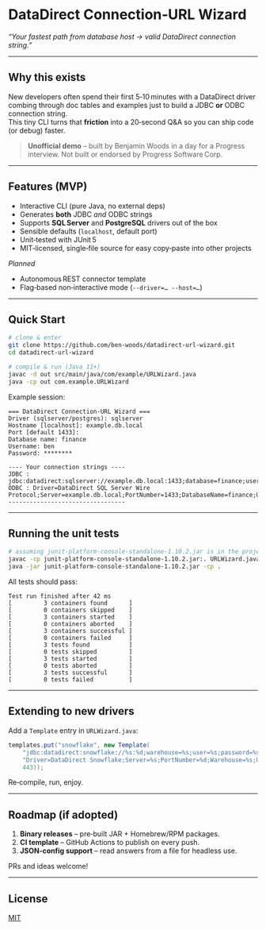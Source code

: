 # DataDirect Connection‑URL Wizard

*“Your fastest path from database host → valid DataDirect connection string.”*

---

## Why this exists
New developers often spend their first 5‑10 minutes with a DataDirect driver combing through doc tables and examples just to build a JDBC **or** ODBC connection string.  
This tiny CLI turns that **friction** into a 20‑second Q&A so you can ship code (or debug) faster.

> **Unofficial demo** – built by Benjamin Woods in a day for a Progress interview. Not built or endorsed by Progress Software Corp.

---

## Features (MVP)

* Interactive CLI (pure Java, no external deps)
* Generates **both** JDBC *and* ODBC strings
* Supports **SQL Server** and **PostgreSQL** drivers out of the box
* Sensible defaults (`localhost`, default port)
* Unit‑tested with JUnit 5
* MIT‑licensed, single‑file source for easy copy‑paste into other projects

*Planned*

* Autonomous REST connector template
* Flag‑based non‑interactive mode (`--driver=… --host=…`)

---

## Quick Start

```bash
# clone & enter
git clone https://github.com/ben-woods/datadirect-url-wizard.git
cd datadirect-url-wizard

# compile & run (Java 11+)
javac -d out src/main/java/com/example/URLWizard.java
java -cp out com.example.URLWizard
```

Example session:
```
=== DataDirect Connection‑URL Wizard ===
Driver (sqlserver/postgres): sqlserver
Hostname [localhost]: example.db.local
Port [default 1433]:
Database name: finance
Username: ben
Password: ********

---- Your connection strings ----
JDBC : jdbc:datadirect:sqlserver://example.db.local:1433;database=finance;user=ben;password=********
ODBC : Driver=DataDirect SQL Server Wire Protocol;Server=example.db.local;PortNumber=1433;DatabaseName=finance;UID=ben;PWD=********;
---------------------------------
```

---

## Running the unit tests

```bash
# assuming junit-platform-console-standalone-1.10.2.jar is in the project root
javac -cp junit-platform-console-standalone-1.10.2.jar:. URLWizard.java URLWizardTest.java
java -jar junit-platform-console-standalone-1.10.2.jar -cp .
```

All tests should pass:
```
Test run finished after 42 ms
[         3 containers found      ]
[         0 containers skipped    ]
[         3 containers started    ]
[         0 containers aborted    ]
[         3 containers successful ]
[         0 containers failed     ]
[         3 tests found           ]
[         0 tests skipped         ]
[         3 tests started         ]
[         0 tests aborted         ]
[         3 tests successful      ]
[         0 tests failed          ]
```

---

## Extending to new drivers
Add a `Template` entry in `URLWizard.java`:
```java
templates.put("snowflake", new Template(
    "jdbc:datadirect:snowflake://%s:%d;warehouse=%s;user=%s;password=%s",
    "Driver=DataDirect Snowflake;Server=%s;PortNumber=%d;Warehouse=%s;UID=%s;PWD=%s;",
    443));
```
Re‑compile, run, enjoy.

---

## Roadmap (if adopted)
1. **Binary releases** – pre‑built JAR + Homebrew/RPM packages.  
2. **CI template** – GitHub Actions to publish on every push.  
3. **JSON‑config support** – read answers from a file for headless use.

PRs and ideas welcome!

---

## License
[MIT](LICENSE)
